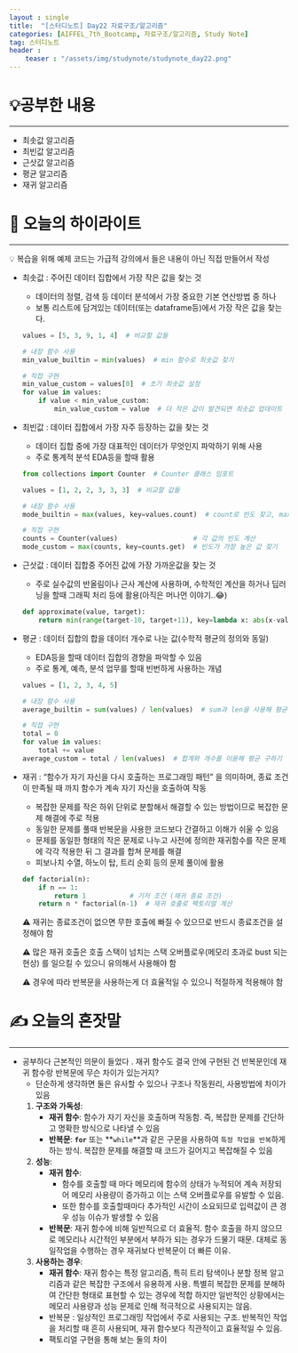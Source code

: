 ```yaml
---
layout : single
title:  "[스터디노트] Day22 자료구조/알고리즘"
categories: [AIFFEL_7th_Bootcamp, 자료구조/알고리즘, Study Note]
tag: 스터디노트
header :
    teaser : "/assets/img/studynote/studynote_day22.png"
---
```



# 💡공부한 내용

---

- 최솟값 알고리즘
- 최빈값 알고리즘
- 근삿값 알고리즘
- 평균 알고리즘
- 재귀 알고리즘

# 📝 오늘의 하이라이트

---

<aside>
💡 복습을 위해 예제 코드는 가급적 강의에서 들은 내용이 아닌 직접 만들어서 작성

</aside>

- 최솟값 : 주어진 데이터 집합에서 가장 작은 값을 찾는 것
    - 데이터의 정렬, 검색 등 데이터 분석에서 가장 중요한 기본 연산방법 중 하나
    - 보통 리스트에 담겨있는 데이터(또는 dataframe등)에서 가장 작은 값을 찾는다.
    
    ```python
    values = [5, 3, 9, 1, 4]  # 비교할 값들
    
    # 내장 함수 사용
    min_value_builtin = min(values)  # min 함수로 최솟값 찾기
    
    # 직접 구현
    min_value_custom = values[0]  # 초기 최솟값 설정
    for value in values:
        if value < min_value_custom:
            min_value_custom = value  # 더 작은 값이 발견되면 최솟값 업데이트
    ```
    
- 최빈값 : 데이터 집합에서 가장 자주 등장하는 값을 찾는 것
    - 데이터 집합 중에 가장 대표적인 데이터가 무엇인지 파악하기 위해 사용
    - 주로 통계적 분석 EDA등을 할때 활용
    
    ```python
    from collections import Counter  # Counter 클래스 임포트
    
    values = [1, 2, 2, 3, 3, 3]  # 비교할 값들
    
    # 내장 함수 사용
    mode_builtin = max(values, key=values.count)  # count로 빈도 찾고, max로 최빈값 찾기
    
    # 직접 구현
    counts = Counter(values)                   # 각 값의 빈도 계산
    mode_custom = max(counts, key=counts.get)  # 빈도가 가장 높은 값 찾기
    ```
    
- 근삿값 : 데이터 집합중 주어진 값에 가장 가까운값을 찾는 것
    - 주로 실수값의 반올림이나 근사 계산에 사용하며, 수학적인 계산을 하거나 딥러닝을 할때 그래픽 처리 등에 활용(아직은 머나먼 이야기..😂)
    
    ```python
    def approximate(value, target):
        return min(range(target-10, target+11), key=lambda x: abs(x-value))  # abs를 사용해 근삿값 찾기
    ```
    
- 평균 : 데이터 집합의 합을 데이터 개수로 나눈 값(수학적 평균의 정의와 동일)
    - EDA등을 할때 데이터 집합의 경향을 파악할 수 있음
    - 주로 통계, 예측, 분석 업무를 할때 빈번하게 사용하는 개념
    
    ```python
    values = [1, 2, 3, 4, 5]
    
    # 내장 함수 사용
    average_builtin = sum(values) / len(values)  # sum과 len을 사용해 평균 구하기
    
    # 직접 구현
    total = 0
    for value in values:
        total += value
    average_custom = total / len(values)  # 합계와 개수를 이용해 평균 구하기
    ```
    
- 재귀 : “함수가 자기 자신을 다시 호출하는 프로그래밍 패턴” 을 의미하며, 종료 조건이 만족될 때 까지 함수가 계속 자기 자신을 호출하여 작동
    - 복잡한 문제를 작은 하위 단위로 분할해서 해결할 수 있는 방법이므로 복잡한 문제 해결에 주로 적용
    - 동일한 문제를 풀때 반복문을 사용한 코드보다 간결하고 이해가 쉬울 수 있음
    - 문제를 동일한 형태의 작은 문제로 나누고 사전에 정의한 재귀함수를 작은 문제에 각각 적용한 뒤 그 결과를 합쳐 문제를 해결
    - 피보나치 수열, 하노이 탑, 트리 순회 등의 문제 풀이에 활용
    
    ```python
    def factorial(n):
        if n == 1:
            return 1           # 기저 조건 (재귀 종료 조건)
        return n * factorial(n-1)  # 재귀 호출로 팩토리얼 계산
    ```
    
    ⚠️ 재귀는 종료조건이 없으면 무한 호출에 빠질 수 있으므로 반드시 종료조건을 설정해야 함
    
    ⚠️ 많은 재귀 호출은 호출 스택이 넘치는 스택 오버플로우(메모리 초과로 bust 되는 현상) 를 일으킬 수 있으니 유의해서 사용해야 함
    
    ⚠️ 경우에 따라 반복문을 사용하는게 더 효율적일 수 있으니 적절하게 적용해야 함
    

# ✍️ 오늘의 혼잣말

---

- 공부하다 근본적인 의문이 들었다 . 재귀 함수도 결국 안에 구현된 건 반복문인데 재귀 함수랑 반복문에 무슨 차이가 있는거지?
    - 단순하게 생각하면 둘은 유사할 수 있으나 구조나 작동원리, 사용방법에 차이가 있음
    1. **구조와 가독성**:
        - **재귀 함수**: 함수가 자기 자신을 호출하며 작동함. 즉, 복잡한 문제를 간단하고 명확한 방식으로 나타낼 수 있음
        - **반복문**: **`for`** 또는 **`while`**과 같은 구문을 사용하여 `특정 작업을 반복`하게 하는 방식. 복잡한 문제를 해결할 때 코드가 길어지고 복잡해질 수 있음
    2. **성능**:
        - **재귀 함수**:
            - 함수를 호출할 때 마다 메모리에 함수의 상태가 누적되어 계속 저장되어 메모리 사용량이 증가하고 이는 스택 오버플로우를 유발할 수 있음.
            - 또한 함수를 호출할때마다 추가적인 시간이 소요되므로 입력값이 큰 경우 성능 이슈가 발생할 수 있음
        - **반복문**: 재귀 함수에 비해 일반적으로 더 효율적. 함수 호출을 하지 않으므로 메모리나 시간적인 부분에서 부하가 되는 경우가 드물기 때문. 대체로 동일작업을 수행하는 경우 재귀보다 반복문이 더 빠른 이유.
    3. **사용하는 경우**:
        - **재귀 함수**: 재귀 함수는 특정 알고리즘, 특히 트리 탐색이나 분할 정복 알고리즘과 같은 복잡한 구조에서 유용하게 사용. 특별히 복잡한 문제를 분해하여 간단한 형태로 표현할 수 있는 경우에 적합 하지만 일반적인 상황에서는 메모리 사용량과 성능 문제로 인해 적극적으로 사용되지는 않음.
        - 반복문 : 일상적인 프로그래밍 작업에서 주로 사용되는 구조. 반복적인 작업을 처리할 때 흔히 사용되며, 재귀 함수보다 직관적이고 효율적일 수 있음.
        - 팩토리얼 구현을 통해 보는 둘의 차이